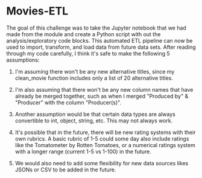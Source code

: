 # Movies-ETL

The goal of this challenge was to take the Jupyter notebook that we had made from the module and create a Python script with out the analysis/exploratory code blocks.  This automated ETL pipeline can now be used to import, transform, and load data from future data sets.  After reading through my code carefully, I think it's safe to make the following 5 assumptions:

1) I'm assuming there won't be any new alternative titles, since my clean_movie function includes only a list of 20 alternative titles.

2) I'm also assuming that there won't be any new column names that have already be merged together, such as when I merged "Produced by" & "Producer" with the column "Producer(s)".

3) Another assumption would be that certain data types are always convertible to int, object, string, etc.  This may not always work.

4) It's possible that in the future, there will be new rating systems with their own rubrics. A basic rubric of 1-5 could some day also include ratings like the Tomatometer by Rotten Tomatoes, or a numerical ratings system with a longer range (current 1-5 vs 1-100) in the future.

5) We would also need to add some flexibility for new data sources likes JSONs or CSV to be added in the future.

